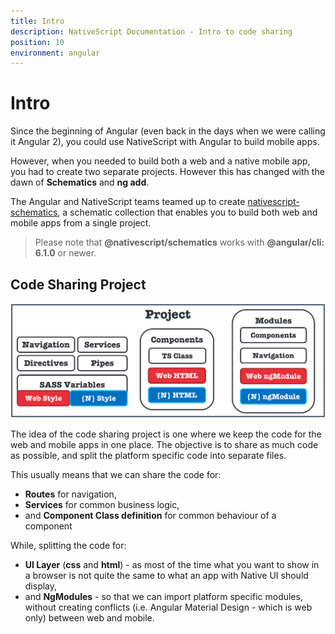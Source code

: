 ```yaml
---
title: Intro
description: NativeScript Documentation - Intro to code sharing
position: 10
environment: angular
---
```


# Intro

Since the beginning of Angular (even back in the days when we were calling it Angular 2), you could use NativeScript with Angular to build mobile apps.

However, when you needed to build both a web and a native mobile app, you had to create two separate projects. However this has changed with the dawn of **Schematics** and **ng add**.

The Angular and NativeScript teams teamed up to create [nativescript-schematics](https://github.com/nativescript/nativescript-schematics), a schematic collection that enables you to build both web and mobile apps from a single project.

> Please note that **@nativescript/schematics** works with **@angular/cli: 6.1.0** or newer.

## Code Sharing Project

![project-structure](./img/project-structure.png?raw=true)

The idea of the code sharing project is one where we keep the code for the web and mobile apps in one place. The objective is to share as much code as possible, and split the platform specific code into separate files.

This usually means that we can share the code for:

 * **Routes** for navigation,
 * **Services** for common business logic,
 *  and **Component Class definition** for common behaviour of a component

While, splitting the code for:

 * **UI Layer** (**css** and **html**) - as most of the time what you want to show in a browser is not quite the same to what an app with Native UI should display,
 * and **NgModules** - so that we can import platform specific modules, without creating conflicts (i.e. Angular Material Design - which is web only) between web and mobile.

